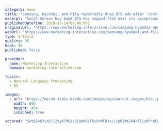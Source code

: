 ```yaml
---
category: news
title: "Samsung, Hyundai, and Fila reportedly drop BTS ads after 'controversial' speech"
excerpt: "South Korean boy band BTS has copped flak over its acceptance speech at The Korea Society's virtual annual gala. Following the speech which some netizens deemed insensitive, brands such as Samsung, Fila and Hyundai have removed advertisements that featured BTS from their Chinese websites and social media accounts,"
publishedDateTime: 2020-10-14T07:08:00Z
originalUrl: "https://www.marketing-interactive.com/samsung-hyundai-and-fila-reportedly-drop-bts-ads-after-controversial-speech"
webUrl: "https://www.marketing-interactive.com/samsung-hyundai-and-fila-reportedly-drop-bts-ads-after-controversial-speech"
type: article
quality: 35
heat: 35
published: false

provider:
  name: Marketing Interactive
  domain: marketing-interactive.com

topics:
  - Natural Language Processing
  - AI

images:
  - url: "https://micdn-13a1c.kxcdn.com/images/sg/content-images/bts.jpg"
    width: 800
    height: 434
    isCached: true

secured: "SwtQ1407urDJjZayX7MG2sSFaahB/F8ukHMFN1z/LjpKlWK2U4+TCisKPndEubf1jpDtnYA0v3F+2itLrsUglbXzm343+WT7RqxSn259StUYhHuHhb3goBCD3Xch/AN0cENB4UFRrjxglJ6dXAaY+n+wmSxYqfNrTojm91EDiHxJxjC2MUPx32jqrtty6uy5K7PQrvKbjeHs0m1xOjwBknuJkxBxheEuDXT3zBmNgagi+U1dDAd+89SDRRbp3abXemYAw/ER+U72F8K7f8XU8Gem/RLMNBLk+Xr/VIgsfO3X67iSWMdSfAl19Eb5cDBJLM8/vXPYNc1kf25fDAuWGqmfWLxx+uVS42lnZU0y4zM=;6gxQd+vMDndjN8iOSUwqwA=="
---
```


